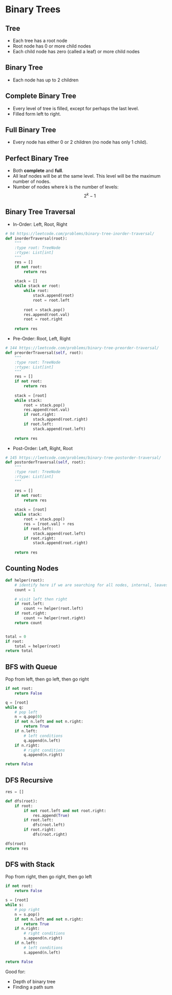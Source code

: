 # Binary Trees

## Tree
- Each tree has a root node
- Root node has 0 or more child nodes
- Each child node has zero (called a leaf) or more child nodes

## Binary Tree
- Each node has up to 2 children

## Complete Binary Tree
- Every level of tree is filled, except for perhaps the last level.
- Filled form left to right.

## Full Binary Tree
- Every node has either 0 or 2 children (no node has only 1 child).

## Perfect Binary Tree
- Both **complete** and **full**.
- All leaf nodes will be at the same level. This level will be the maximum number of nodes.
- Number of nodes where k is the number of levels:
$$2^k - 1 $$

## Binary Tree Traversal
- In-Order: Left, Root, Right

```python
# 94 https://leetcode.com/problems/binary-tree-inorder-traversal/
def inorderTraversal(root):
    """
    :type root: TreeNode
    :rtype: List[int]
    """
    res = []
    if not root:
        return res
    
    stack = []
    while stack or root:
        while root:
            stack.append(root)
            root = root.left
        
        root = stack.pop()
        res.append(root.val)
        root = root.right
    
    return res
```

- Pre-Order: Root, Left, Right

```python
# 144 https://leetcode.com/problems/binary-tree-preorder-traversal/
def preorderTraversal(self, root):
    """
    :type root: TreeNode
    :rtype: List[int]
    """
    res = []
    if not root:
        return res
    
    stack = [root]
    while stack:
        root = stack.pop()
        res.append(root.val)
        if root.right:
            stack.append(root.right)
        if root.left:
            stack.append(root.left)
    
    return res
```

- Post-Order: Left, Right, Root

```python
# 145 https://leetcode.com/problems/binary-tree-postorder-traversal/
def postorderTraversal(self, root):
    """
    :type root: TreeNode
    :rtype: List[int]
    """

    res = []
    if not root:
        return res
    
    stack = [root]
    while stack:
        root = stack.pop()
        res = [root.val] + res
        if root.left:
            stack.append(root.left)
        if root.right:
            stack.append(root.right)
    
    return res
```

## Counting Nodes
```python
def helper(root):
    # identify here if we are searching for all nodes, internal, leaves, etc. 
    count = 1

    # visit left then right
    if root.left:
        count += helper(root.left)
    if root.right:
        count += helper(root.right)
    return count


total = 0
if root:
    total = helper(root)
return total
```

## BFS with Queue
Pop from left, then go left, then go right
```python
if not root:
    return False

q = [root]
while q:
    # pop left
    n = q.pop(0)
    if not n.left and not n.right:
        return True
    if n.left:
        # left conditions
        q.append(n.left)
    if n.right:
        # right conditions
        q.append(n.right)

return False
```

## DFS Recursive
```python
res = []

def dfs(root):
    if root:
        if not root.left and not root.right:
            res.append(True)
        if root.left:
            dfs(root.left)
        if root.right:
            dfs(root.right)

dfs(root)
return res
```

## DFS with Stack
Pop from right, then go right, then go left
```python
if not root:
    return False

s = [root]
while s:
    # pop right
    n = s.pop()
    if not n.left and not n.right:
        return True
    if n.right:
        # right conditions
        s.append(n.right)
    if n.left:
        # left conditions
        s.append(n.left)

return False
```
Good for:
- Depth of binary tree
- Finding a path sum